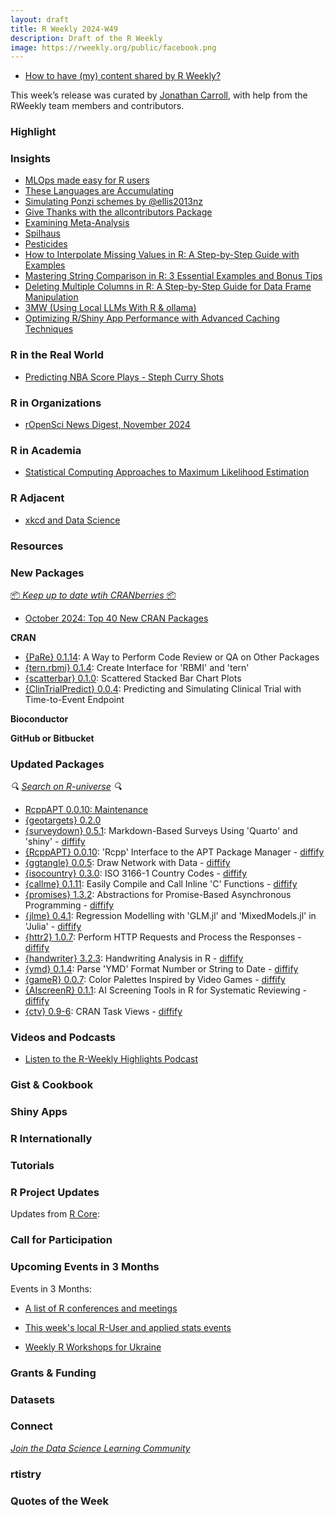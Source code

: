```yaml
---
layout: draft
title: R Weekly 2024-W49
description: Draft of the R Weekly
image: https://rweekly.org/public/facebook.png
---
```



+ [How to have (my) content shared by R Weekly?](https://github.com/rweekly/rweekly.org#how-to-have-my-content-shared-by-r-weekly)

This week’s release was curated by [Jonathan Carroll](https://fosstodon.org/@jonocarroll), with help from the RWeekly team members and contributors.



### Highlight



### Insights

+ [MLOps made easy for R users](https://blog.thaink2.com/posts/mlops%20end%20to%20end%20part%2001/)
+ [These Languages are Accumulating](https://jcarroll.com.au/2024/11/28/these-languages-are-accumulating/)
+ [Simulating Ponzi schemes by @ellis2013nz](https://freerangestats.info/blog/2024/11/30/ponzi-schemes)
+ [Give Thanks with the allcontributors Package](https://ropensci.org/blog/2024/11/26/allcontributors/)
+ [Examining Meta-Analysis](https://rworks.dev/posts/meta-analysis/)
+ [Spilhaus](https://r.iresmi.net/posts/2024/spilhaus/)
+ [Pesticides](https://r.iresmi.net/posts/2024/pesticides/)
+ [How to Interpolate Missing Values in R: A Step-by-Step Guide with Examples](https://www.spsanderson.com/steveondata/posts/2024-11-28/)
+ [Mastering String Comparison in R: 3 Essential Examples and Bonus Tips](https://www.spsanderson.com/steveondata/posts/2024-11-25/)
+ [Deleting Multiple Columns in R: A Step-by-Step Guide for Data Frame Manipulation](https://www.spsanderson.com/steveondata/posts/2024-11-26/)
+ [3MW (Using Local LLMs With R & ollama)](https://3mw.albert-rapp.de/p/using-local-llms-with-r-ollama)
+ [Optimizing R/Shiny App Performance with Advanced Caching Techniques](https://www.appsilon.com/post/r-shiny-caching-techniques)

### R in the Real World

+ [Predicting NBA Score Plays - Steph Curry Shots](https://jokasan.github.io/spicy_like_curry/)

### R in Organizations

+ [rOpenSci News Digest, November 2024](https://ropensci.org/blog/2024/11/29/news-november-2024/)


### R in Academia

+ [Statistical Computing Approaches to Maximum Likelihood Estimation](https://fharrell.com/post/mle/)

### R Adjacent

+ [xkcd and Data Science](https://davidlindelof.com/data-science-the-xkcd-edition/)



### Resources



### New Packages

<!-- <p class="added-hostname"><a href="https://rweekly.org/live" target="_blank" class="externalLink">📦 <i>Go Live for More New Pkgs</i> 📦</a></p> -->
<p class="added-hostname"><a href="https://dirk.eddelbuettel.com/cranberries/cran/new/" target="_blank" class="externalLink">📦 <i>Keep up to date wtih CRANberries</i> 📦</a></p>

+ [October 2024: Top 40 New CRAN Packages](https://rworks.dev/posts/october-2024-top-40-new-cran-packages/)

**CRAN**

+ [{PaRe} 0.1.14](https://cran.r-project.org/package=PaRe): A Way to Perform Code Review or QA on Other Packages
+ [{tern.rbmi} 0.1.4](https://cran.r-project.org/package=tern.rbmi): Create Interface for 'RBMI' and 'tern'
+ [{scatterbar} 0.1.0](https://cran.r-project.org/package=scatterbar): Scattered Stacked Bar Chart Plots
+ [{ClinTrialPredict} 0.0.4](https://cran.r-project.org/package=ClinTrialPredict): Predicting and Simulating Clinical Trial with Time-to-Event
Endpoint

**Bioconductor**



**GitHub or Bitbucket**



### Updated Packages

<i>🔍 [Search on R-universe](https://r-universe.dev/search/) 🔍</i>

+ [RcppAPT 0.0.10: Maintenance](http://dirk.eddelbuettel.com/blog/2024/11/29#rcppapt_0.0.10)
+ [{geotargets} 0.2.0](https://www.njtierney.com/post/2024/11/27/geotargets-0-2-0/)
+ [{surveydown} 0.5.1](https://cran.r-project.org/package=surveydown): Markdown-Based Surveys Using 'Quarto' and 'shiny' - [diffify](https://diffify.com/R/surveydown)
+ [{RcppAPT} 0.0.10](https://cran.r-project.org/package=RcppAPT): 'Rcpp' Interface to the APT Package Manager - [diffify](https://diffify.com/R/RcppAPT)
+ [{ggtangle} 0.0.5](https://cran.r-project.org/package=ggtangle): Draw Network with Data - [diffify](https://diffify.com/R/ggtangle)
+ [{isocountry} 0.3.0](https://cran.r-project.org/package=isocountry): ISO 3166-1 Country Codes - [diffify](https://diffify.com/R/isocountry)
+ [{callme} 0.1.11](https://cran.r-project.org/package=callme): Easily Compile and Call Inline 'C' Functions - [diffify](https://diffify.com/R/callme)
+ [{promises} 1.3.2](https://cran.r-project.org/package=promises): Abstractions for Promise-Based Asynchronous Programming - [diffify](https://diffify.com/R/promises)
+ [{jlme} 0.4.1](https://cran.r-project.org/package=jlme): Regression Modelling with 'GLM.jl' and 'MixedModels.jl' in 'Julia' - [diffify](https://diffify.com/R/jlme)
+ [{httr2} 1.0.7](https://cran.r-project.org/package=httr2): Perform HTTP Requests and Process the Responses - [diffify](https://diffify.com/R/httr2)
+ [{handwriter} 3.2.3](https://cran.r-project.org/package=handwriter): Handwriting Analysis in R - [diffify](https://diffify.com/R/handwriter)
+ [{ymd} 0.1.4](https://cran.r-project.org/package=ymd): Parse 'YMD' Format Number or String to Date - [diffify](https://diffify.com/R/ymd)
+ [{gameR} 0.0.7](https://cran.r-project.org/package=gameR): Color Palettes Inspired by Video Games - [diffify](https://diffify.com/R/gameR)
+ [{AIscreenR} 0.1.1](https://cran.r-project.org/package=AIscreenR): AI Screening Tools in R for Systematic Reviewing - [diffify](https://diffify.com/R/AIscreenR)
+ [{ctv} 0.9-6](https://cran.r-project.org/package=ctv): CRAN Task Views - [diffify](https://diffify.com/R/ctv)

### Videos and Podcasts

+ [Listen to the R-Weekly Highlights Podcast](https://serve.podhome.fm/r-weekly-highlights)


### Gist & Cookbook



### Shiny Apps



### R Internationally



### Tutorials



<!--<div class="post-more-begin></div><div class="post-more-end"></div>-->

### R Project Updates

Updates from [R Core](http://developer.r-project.org/blosxom.cgi/R-devel/NEWS):

### Call for Participation

### Upcoming Events in 3 Months

Events in 3 Months:

+ [A list of R conferences and meetings](https://jumpingrivers.github.io/meetingsR/events.html)

+ [This week's local R-User and applied stats events](https://community.rstudio.com/c/irl)

+ [Weekly R Workshops for Ukraine](https://sites.google.com/view/dariia-mykhailyshyna/main/r-workshops-for-ukraine)

### Grants & Funding


### Datasets


### Connect

<i>[Join the Data Science Learning Community](https://DSLC.io/)</i>

### rtistry


### Quotes of the Week
